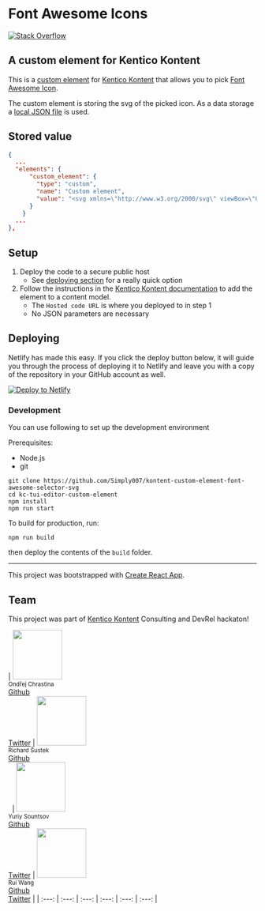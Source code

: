# Font Awesome Icons

[![Stack Overflow](https://img.shields.io/badge/Stack%20Overflow-ASK%20NOW-FE7A16.svg?logo=stackoverflow&logoColor=white)](https://stackoverflow.com/tags/kentico-kontent)

## A custom element for Kentico Kontent

This is a [custom element](https://docs.kontent.ai/tutorials/develop-apps/integrate/integrating-your-own-content-editing-features) for [Kentico Kontent](https://kontent.ai) that allows you to pick [Font Awesome Icon](https://fontawesome.com/icons).

The custom element is storing the svg of the picked icon. As a data storage a [local JSON file](https://fontawesome.com/icons) is used.

## Stored value

```json
{
  ...
  "elements": {
      "custom_element": {
        "type": "custom",
        "name": "Custom element",
        "value": "<svg xmlns=\"http://www.w3.org/2000/svg\" viewBox=\"0 0 512 512\"><path d=\"M157.52 272h36.96L176 218.78 157.52 272zM352 256c-13.23 0-24 10.77-24 24s10.77 24 24 24 24-10.77 24-24-10.77-24-24-24zM464 64H48C21.5 64 0 85.5 0 112v288c0 26.5 21.5 48 48 48h416c26.5 0 48-21.5 48-48V112c0-26.5-21.5-48-48-48zM250.58 352h-16.94c-6.81 0-12.88-4.32-15.12-10.75L211.15 320h-70.29l-7.38 21.25A16 16 0 0 1 118.36 352h-16.94c-11.01 0-18.73-10.85-15.12-21.25L140 176.12A23.995 23.995 0 0 1 162.67 160h26.66A23.99 23.99 0 0 1 212 176.13l53.69 154.62c3.61 10.4-4.11 21.25-15.11 21.25zM424 336c0 8.84-7.16 16-16 16h-16c-4.85 0-9.04-2.27-11.98-5.68-8.62 3.66-18.09 5.68-28.02 5.68-39.7 0-72-32.3-72-72s32.3-72 72-72c8.46 0 16.46 1.73 24 4.42V176c0-8.84 7.16-16 16-16h16c8.84 0 16 7.16 16 16v160z\"/></svg>"
      }
    }
  ...
},
```

## Setup

1. Deploy the code to a secure public host
    * See [deploying section](#Deploying) for a really quick option
1. Follow the instructions in the [Kentico Kontent documentation](https://docs.kontent.ai/tutorials/develop-apps/integrate/integrating-your-own-content-editing-features#a-3--displaying-a-custom-element-in-kentico-kontent) to add the element to a content model.
    * The `Hosted code URL` is where you deployed to in step 1
    * No JSON parameters are necessary

## Deploying

Netlify has made this easy. If you click the deploy button below, it will guide you through the process of deploying it to Netlify and leave you with a copy of the repository in your GitHub account as well.

[![Deploy to Netlify](https://www.netlify.com/img/deploy/button.svg)](https://app.netlify.com/start/deploy?repository=https://github.com/Simply007/kontent-custom-element-font-awesome-selector-svg)

### Development

You can use following to set up the development environment

Prerequisites:

* Node.js
* git

```console
git clone https://github.com/Simply007/kontent-custom-element-font-awesome-selector-svg
cd kc-tui-editor-custom-element
npm install
npm run start
```

To build for production, run:

```console
npm run build
```

then deploy the contents of the `build` folder.

---

This project was bootstrapped with [Create React App](https://github.com/facebook/create-react-app).

## Team

This project was part of [Kentico Kontent](https://kontent.ai) Consulting and DevRel hackaton!

| <img src="https://avatars.githubusercontent.com/u/9218736" width="100px;"/><br /><sub>Ondřej Chrastina</sub><br/>[Github](https://github.com/Simply007) <br/>[Twitter](https://twitter.com/ChrastinaOndrej) | <img src="https://avatars.githubusercontent.com/u/7137351" width="100px;"/><br /><sub>Richard Šustek</sub><br/>[Github](https://github.com/enngage)<br/> &nbsp; | <img src="https://avatars.githubusercontent.com/u/34716163" width="100px;"/><br /><sub>Yuriy Sountsov</sub><br/>[Github](https://github.com/yuriys-kentico) <br/>[Twitter](https://twitter.com/sountsov) | <img src="https://avatars.githubusercontent.com/u/9750858" width="100px;"/><br /><sub>Rui Wang</sub><br/>[Github](https://github.com/RuiRayWang) <br/>[Twitter](https://twitter.com/ChrastinaOndrej) |
| :---: | :---: | :---: | :---: | :---: | :---: |